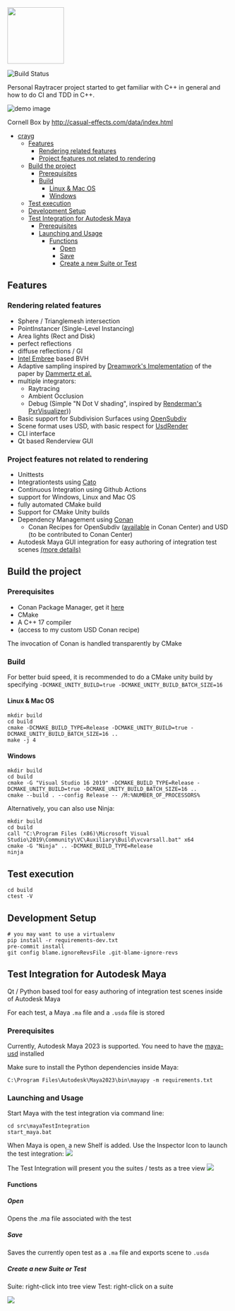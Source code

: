 <img src="logo/LogoFull_black_transparent.svg" height="128px">

![Build Status](https://github.com/Latios96/crayg/workflows/Github%20Actions%20CI/badge.svg)

Personal Raytracer project started to get familiar with C++ in general and how to do CI and TDD in C++.

![demo image](images/CornellBox_Original_GI.png)

Cornell Box by http://casual-effects.com/data/index.html

<!-- TOC -->
* [crayg](#crayg)
  * [Features](#features)
    * [Rendering related features](#rendering-related-features)
    * [Project features not related to rendering](#project-features-not-related-to-rendering)
  * [Build the project](#build-the-project)
    * [Prerequisites](#prerequisites)
    * [Build](#build)
      * [Linux & Mac OS](#linux--mac-os)
      * [Windows](#windows)
  * [Test execution](#test-execution)
  * [Development Setup](#development-setup)
  * [Test Integration for Autodesk Maya](#test-integration-for-autodesk-maya)
    * [Prerequisites](#prerequisites)
    * [Launching and Usage](#launching-and-usage)
      * [Functions](#functions)
        * [Open](#open)
        * [Save](#save)
        * [Create a new Suite or Test](#create-a-new-suite-or-test)
<!-- TOC -->

## Features

### Rendering related features

- Sphere / Trianglemesh intersection
- PointInstancer (Single-Level Instancing)
- Area lights (Rect and Disk)
- perfect reflections
- diffuse reflections / GI
- [Intel Embree](https://github.com/embree/embree) based BVH
- Adaptive sampling inspired by [Dreamwork's Implementation](https://research.dreamworks.com/wp-content/uploads/2019/10/adaptive.pdf) of the paper by [Dammertz et al.](https://jo.dreggn.org/home/2009_stopping.pdf)
- multiple integrators:
  - Raytracing
  - Ambient Occlusion
  - Debug (Simple "N Dot V shading", inspired
    by [Renderman's PxrVisualizer](https://rmanwiki.pixar.com/display/REN24/PxrVisualizer)))
- Basic support for Subdivision Surfaces using [OpenSubdiv](https://github.com/PixarAnimationStudios/OpenSubdiv)
- Scene format uses USD, with basic respect
  for [UsdRender](https://graphics.pixar.com/usd/release/api/usd_render_page_front.html)
- CLI interface
- Qt based Renderview GUI

### Project features not related to rendering

- Unittests
- Integrationtests using [Cato](https://github.com/Latios96/cato)
- Continuous Integration using Github Actions
- support for Windows, Linux and Mac OS
- fully automated CMake build
- Support for CMake Unity builds
- Dependency Management using [Conan](https://conan.io/)
  - Conan Recipes for OpenSubdiv ([available](https://conan.io/center/opensubdiv) in Conan Center) and USD (to be
    contributed to Conan Center)
- Autodesk Maya GUI integration for easy authoring of integration test
  scenes [(more details)](#test-integration-for-autodesk-maya)

## Build the project

### Prerequisites

- Conan Package Manager, get it [here](https://conan.io/downloads.html)
- CMake
- A C++ 17 compiler
- (access to my custom USD Conan recipe)

The invocation of Conan is handled transparently by CMake

### Build

For better buid speed, it is recommended to do a CMake unity build by
specifying `-DCMAKE_UNITY_BUILD=true -DCMAKE_UNITY_BUILD_BATCH_SIZE=16`

#### Linux & Mac OS

```shell
mkdir build
cd build
cmake -DCMAKE_BUILD_TYPE=Release -DCMAKE_UNITY_BUILD=true -DCMAKE_UNITY_BUILD_BATCH_SIZE=16 ..
make -j 4
```

#### Windows

```shell
mkdir build
cd build
cmake -G "Visual Studio 16 2019" -DCMAKE_BUILD_TYPE=Release -DCMAKE_UNITY_BUILD=true -DCMAKE_UNITY_BUILD_BATCH_SIZE=16 ..
cmake --build . --config Release -- /M:%NUMBER_OF_PROCESSORS%
```

Alternatively, you can also use Ninja:

```shell
mkdir build
cd build
call "C:\Program Files (x86)\Microsoft Visual Studio\2019\Community\VC\Auxiliary\Build\vcvarsall.bat" x64
cmake -G "Ninja" .. -DCMAKE_BUILD_TYPE=Release
ninja
```

## Test execution

```shell
cd build
ctest -V
```

## Development Setup
```shell
# you may want to use a virtualenv
pip install -r requirements-dev.txt
pre-commit install
git config blame.ignoreRevsFile .git-blame-ignore-revs
```

## Test Integration for Autodesk Maya

Qt / Python based tool for easy authoring of integration test scenes inside of Autodesk Maya

For each test, a Maya `.ma` file and a `.usda` file is stored

### Prerequisites

Currently, Autodesk Maya 2023 is supported.
You need to have the [maya-usd](https://github.com/Autodesk/maya-usd) installed

Make sure to install the Python dependencies inside Maya:

```shell
C:\Program Files\Autodesk\Maya2023\bin\mayapy -m requirements.txt
```

### Launching and Usage

Start Maya with the test integration via command line:

```shell
cd src\mayaTestIntegration
start_maya.bat
```

When Maya is open, a new Shelf is added. Use the Inspector Icon to launch the test integration:
![](docs/shelf.png)

The Test Integration will present you the suites / tests as a tree view
![](docs/UI_overview.png)

#### Functions

##### Open

Opens the .ma file associated with the test

##### Save

Saves the currently open test as a `.ma` file and exports scene to `.usda`

##### Create a new Suite or Test

Suite: right-click into tree view
Test: right-click on a suite

![](docs/create_new_test_or_suite.png)



